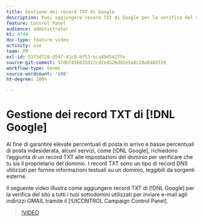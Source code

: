 ```yaml
---
title: Gestione dei record TXT di Google
description: Puoi aggiungere record TXT di Google per la verifica del sito a tutti i tuoi sottodomini utilizzati per inviare e-mail agli indirizzi GMAIL tramite il Pannello di controllo Campaign.
feature: Control Panel
audience: administrator
kt: 4744
doc-type: feature video
activity: use
team: PM
exl-id: 51f3d728-d547-41c8-bf53-bca49d5427fe
source-git-commit: 57dbf456625d22cd2e4526d92e5a8c20a048d339
workflow-type: tm+mt
source-wordcount: '108'
ht-degree: 100%

---
```


# Gestione dei record TXT di [!DNL Google]

Al fine di garantire elevate percentuali di posta in arrivo e basse percentuali di posta indesiderata, alcuni servizi, come [!DNL Google], richiedono l’aggiunta di un record TXT alle impostazioni del dominio per verificare che tu sia il proprietario del dominio. I record TXT sono un tipo di record DNS utilizzati per fornire informazioni testuali su un dominio, leggibili da sorgenti esterne.

Il seguente video illustra come aggiungere record TXT di [!DNL Google] per la verifica del sito a tutti i tuoi sottodomini utilizzati per inviare e-mail agli indirizzi GMAIL tramite il [!UICONTROL Campaign Control Panel].

>[!VIDEO](https://video.tv.adobe.com/v/32369?quality=12)
